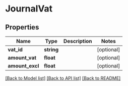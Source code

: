 # JournalVat

## Properties

 Name            | Type       | Description | Notes      
-----------------|------------|-------------|------------
 **vat_id**      | **string** |             | [optional] 
 **amount_vat**  | **float**  |             | [optional] 
 **amount_excl** | **float**  |             | [optional] 

[[Back to Model list]](../README.md#documentation-for-models) [[Back to API list]](../README.md#documentation-for-api-endpoints) [[Back to README]](../README.md)


